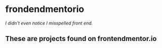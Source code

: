 # frondendmentorio

_I didn't even notice I misspelled front end._

## These are projects found on frontendmentor.io
